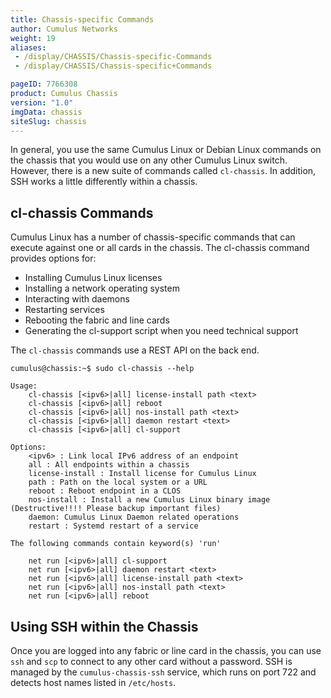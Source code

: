 ```yaml
---
title: Chassis-specific Commands
author: Cumulus Networks
weight: 19
aliases:
 - /display/CHASSIS/Chassis-specific-Commands
 - /display/CHASSIS/Chassis-specific+Commands

pageID: 7766308
product: Cumulus Chassis
version: "1.0"
imgData: chassis
siteSlug: chassis
---
```

In general, you use the same Cumulus Linux or Debian Linux commands on
the chassis that you would use on any other Cumulus Linux switch.
However, there is a new suite of commands called `cl-chassis`. In
addition, SSH works a little differently within a chassis.

## cl-chassis Commands

Cumulus Linux has a number of chassis-specific commands that can execute
against one or all cards in the chassis. The cl-chassis command provides
options for:

  - Installing Cumulus Linux licenses
  - Installing a network operating system
  - Interacting with daemons
  - Restarting services
  - Rebooting the fabric and line cards
  - Generating the cl-support script when you need technical support

The `cl-chassis` commands use a REST API on the back end.

    cumulus@chassis:~$ sudo cl-chassis --help
     
    Usage:
        cl-chassis [<ipv6>|all] license-install path <text>
        cl-chassis [<ipv6>|all] reboot
        cl-chassis [<ipv6>|all] nos-install path <text>
        cl-chassis [<ipv6>|all] daemon restart <text>
        cl-chassis [<ipv6>|all] cl-support
     
    Options:
        <ipv6> : Link local IPv6 address of an endpoint
        all : All endpoints within a chassis
        license-install : Install license for Cumulus Linux
        path : Path on the local system or a URL
        reboot : Reboot endpoint in a CLOS
        nos-install : Install a new Cumulus Linux binary image (Destructive!!!! Please backup important files)
        daemon: Cumulus Linux Daemon related operations
        restart : Systemd restart of a service
     
    The following commands contain keyword(s) 'run'
     
        net run [<ipv6>|all] cl-support
        net run [<ipv6>|all] daemon restart <text>
        net run [<ipv6>|all] license-install path <text>
        net run [<ipv6>|all] nos-install path <text>
        net run [<ipv6>|all] reboot

## Using SSH within the Chassis

Once you are logged into any fabric or line card in the chassis, you can
use `ssh` and `scp` to connect to any other card without a password. SSH
is managed by the `cumulus-chassis-ssh` service, which runs on port 722
and detects host names listed in `/etc/hosts`.
